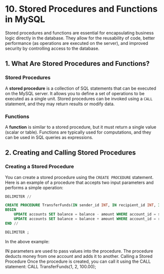 # 10. Stored Procedures and Functions in MySQL

Stored procedures and functions are essential for encapsulating business logic directly in the database. They allow for the reusability of code, better performance (as operations are executed on the server), and improved security by controlling access to the database.

## 1. What Are Stored Procedures and Functions?

### **Stored Procedures**

A **stored procedure** is a collection of SQL statements that can be executed on the MySQL server. It allows you to define a set of operations to be executed as a single unit. Stored procedures can be invoked using a `CALL` statement, and they may return results or modify data.

### **Functions**

A **function** is similar to a stored procedure, but it must return a single value (scalar or table). Functions are typically used for computations, and they can be used in SQL queries as expressions.

## 2. Creating and Calling Stored Procedures

### **Creating a Stored Procedure**

You can create a stored procedure using the `CREATE PROCEDURE` statement. Here is an example of a procedure that accepts two input parameters and performs a simple operation:

```sql
DELIMITER //

CREATE PROCEDURE TransferFunds(IN sender_id INT, IN recipient_id INT, IN amount DECIMAL(10,2))
BEGIN
    UPDATE accounts SET balance = balance - amount WHERE account_id = sender_id;
    UPDATE accounts SET balance = balance + amount WHERE account_id = recipient_id;
END //

DELIMITER ;
```

In the above example:

IN parameters are used to pass values into the procedure.
The procedure deducts money from one account and adds it to another.
Calling a Stored Procedure
Once the procedure is created, you can call it using the CALL statement:
CALL TransferFunds(1, 2, 100.00);
